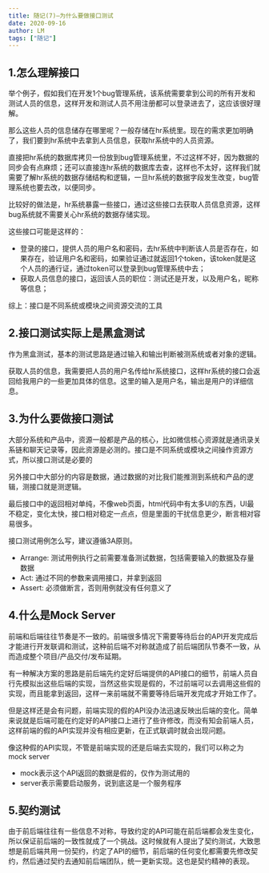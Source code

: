 ```yaml
---
title: 随记(7)—为什么要做接口测试
date: 2020-09-16
author: LM
tags: ["随记"]
---
```


## 1.怎么理解接口

举个例子，假如我们在开发1个bug管理系统，该系统需要拿到公司的所有开发和测试人员的信息，这样开发和测试人员不用注册都可以登录进去了，这应该很好理解。

那么这些人员的信息储存在哪里呢？一般存储在hr系统里。现在的需求更加明确了，我们要到hr系统中去拿到人员信息，获取hr系统中的人员资源。

直接把hr系统的数据库拷贝一份放到bug管理系统里，不过这样不好，因为数据的同步会有点麻烦；还可以直接连hr系统的数据库去查，这样也不太好，这样我们就需要了解hr系统的数据存储结构和逻辑，一旦hr系统的数据字段发生改变，bug管理系统也要去改，以便同步。

比较好的做法是，hr系统暴露一些接口，通过这些接口去获取人员信息资源，这样bug系统就不需要关心hr系统的数据存储实现。

这些接口可能是这样的：

- 登录的接口，提供人员的用户名和密码，去hr系统中判断该人员是否存在，如果存在，验证用户名和密码，如果验证通过就返回1个token，该token就是这个人员的通行证，通过token可以登录到bug管理系统中去；
- 获取人员信息的接口，返回该人员的职位：测试还是开发，以及用户名，昵称等信息；

综上：接口是不同系统或模块之间资源交流的工具

## 2.接口测试实际上是黑盒测试

作为黑盒测试，基本的测试思路是通过输入和输出判断被测系统或者对象的逻辑。

获取人员的信息，我需要把人员的用户名传给hr系统接口，这样hr系统的接口会返回给我用户的一些更加具体的信息。这里的输入是用户名，输出是用户的详细信息。

## 3.为什么要做接口测试

大部分系统和产品中，资源一般都是产品的核心，比如微信核心资源就是通讯录关系链和聊天记录等，因此资源是必测的。接口是不同系统或模块之间操作资源方式，所以接口测试是必要的

另外接口中大部分的内容是数据，通过数据的对比我们能推测到系统和产品的逻辑，测接口就是测逻辑。

最后接口中的返回相对单纯，不像web页面，html代码中有太多UI的东西，UI最不稳定，变化太快，接口相对稳定一点点，但是里面的干扰信息更少，断言相对容易很多。

接口测试用例怎么写，建议遵循3A原则。

- Arrange: 测试用例执行之前需要准备测试数据，包括需要输入的数据及存量数据
- Act: 通过不同的参数来调用接口，并拿到返回
- Assert: 必须做断言，否则用例就没有任何意义了

## 4.什么是Mock Server

前端和后端往往节奏是不一致的。前端很多情况下需要等待后台的API开发完成后才能进行开发联调和测试，这种前后端不对称就造成了前后端团队节奏不一致，从而造成整个项目/产品交付/发布延期。

有一种解决方案的思路是前后端先约定好后端提供的API接口的细节，前端人员自行先模拟出这些后端的实现，当然这些实现是假的，不过前端可以去调用这些假的实现，而且能拿到返回，这样一来前端就不需要等待后端开发完成才开始工作了。

但是这样还是会有问题，前端实现的假的API没办法迅速反映出后端的变化。简单来说就是后端可能在约定好的API接口上进行了些许修改，而没有知会前端人员，这样前端的假的API实现并没有相应更新，在正式联调时就会出现问题。

像这种假的API实现，不管是前端实现的还是后端去实现的，我们可以称之为mock server

- mock表示这个API返回的数据是假的，仅作为测试用的
- server表示需要启动服务，说到底这是一个服务程序

## 5.契约测试

由于前后端往往有一些信息不对称，导致约定的API可能在前后端都会发生变化，所以保证前后端的一致性就成了一个挑战。这时候就有人提出了契约测试，大致思想是前后端共用一份契约，约定了API的细节，前后端的任何变化都需要先修改契约，然后通过契约去通知前后端团队，统一更新实现。这也是契约精神的表现。

